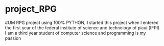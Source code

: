 # project_RPG
#UM RPG project using 100% PYTHON, I started this project when I entered the first year of the federal institute of science and technology of piaui (IFPI) I am a third year student of computer science and programming is my passion
